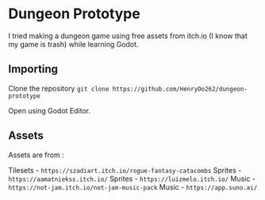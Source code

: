 # Dungeon Prototype

I tried making a dungeon game using free assets from itch.io (I know that my game is trash) while learning Godot.

## Importing

Clone the repository `git clone https://github.com/HenryOo262/dungeon-prototype` 

Open using Godot Editor.

## Assets

Assets are from :

Tilesets - `https://szadiart.itch.io/rogue-fantasy-catacombs`
Sprites  - `https://aamatniekss.itch.io/`
Sprites  - `https://luizmelo.itch.io/`
Music    - `https://not-jam.itch.io/not-jam-music-pack`
Music    - `https://app.suno.ai/`